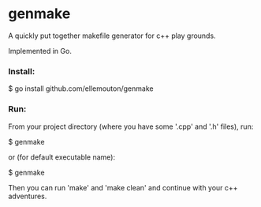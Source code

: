 # genmake

A quickly put together makefile generator for c++ play grounds.

Implemented in Go.

### Install:

$ go install github.com/ellemouton/genmake

### Run:

From your project directory (where you have some '.cpp' and '.h' files), run:

$ genmake <executableName>

or (for default executable name):

$ genmake

Then you can run 'make' and 'make clean' and continue with your c++ adventures.
